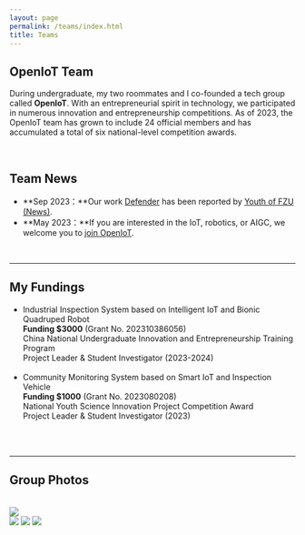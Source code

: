 ```yaml
---
layout: page
permalink: /teams/index.html
title: Teams
---
```


## OpenIoT Team

During undergraduate, my two roommates and I co-founded a tech group called **OpenIoT**. With an entrepreneurial spirit in technology, we participated in numerous innovation and entrepreneurship competitions. As of 2023, the OpenIoT team has grown to include 24 official members and has accumulated a total of six national-level competition awards.

<br>

## Team News

- **Sep 2023：**Our work [Defender](https://fzuiot.site/) has been reported by [Youth of FZU (News)](https://mp.weixin.qq.com/s/MF2NJQtEHsVwsm8Ym-l7Gg).
- **May 2023：**If you are interested in the IoT, robotics, or AIGC, we welcome you to [join OpenIoT](https://fzuiot.site/english/).

<br>

---

## My Fundings

- Industrial Inspection System based on Intelligent IoT and Bionic Quadruped Robot<br>**Funding $3000** (Grant No. 202310386056)<br>China National Undergraduate Innovation and Entrepreneurship Training Program<br>Project Leader & Student Investigator (2023-2024)<br><br>
- Community Monitoring System based on Smart IoT and Inspection Vehicle<br>**Funding $1000** (Grant No. 2023080208)<br>National Youth Science Innovation Project Competition Award<br>Project Leader & Student Investigator (2023)<br><br>

<br>

---

## Group Photos

<br>

<left>
  <img src = "https://p.ipic.vip/l97lne.jpg">
</left>


<br>

<div class="third">
<img src="https://p.ipic.vip/3g1514.jpg">
<img src="https://p.ipic.vip/9mnzf6.jpg">
<img src="https://p.ipic.vip/04r3o2.jpg">
</div>




<br>
